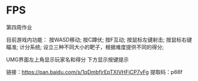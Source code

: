 # FPS
第四周作业

目前游戏内功能：
按WASD移动;
按C蹲伏;
按F互动;
按鼠标左键射击;
按鼠标右键瞄准;
计分系统;
设立三种不同大小的靶子，根据难度提供不同的得分;

UMG界面左上角显示玩家名和得分
下方显示按键提示

链接：https://pan.baidu.com/s/1qDmbfjrEpTXIVHFjCP7vFg 
提取码：p66f 